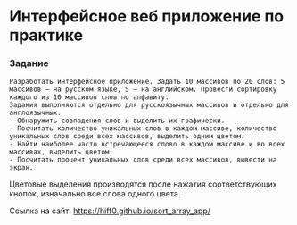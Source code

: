 # Интерфейсное веб приложение по практике
### Задание
    Разработать интерфейсное приложение. Задать 10 массивов по 20 слов: 5 массивов – на русском языке, 5 – на английском. Провести сортировку каждого из 10 массивов слов по алфавиту.
    Задания выполняются отдельно для русскоязычных массивов и отдельно для англоязычных.
    - Обнаружить совпадения слов и выделить их графически.
    - Посчитать количество уникальных слов в каждом массиве, количество уникальных слов среди всех массивов, выделить одним цветом.
    - Найти наиболее часто встречающееся слово в каждом массиве и во всех массивах, выделить цветом.
    - Посчитать процент уникальных слов среди всех массивов, вывести на экран.
   Цветовые выделения производятся после нажатия соответствующих кнопок, изначально все слова одного цвета.  
   
 Ссылка на сайт: https://hiff0.github.io/sort_array_app/
